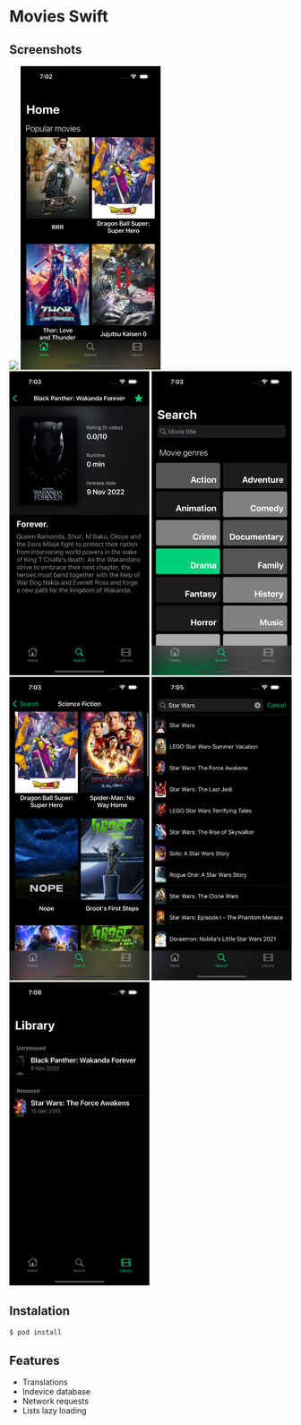# Movies Swift

## Screenshots
<img src="./screenshots/walkthrough.gif" width="250">
<img src="./screenshots/home_screen.png" width="250">
<img src="./screenshots/details_screen.png" width="250">
<img src="./screenshots/search_screen.png" width="250">
<img src="./screenshots/search_genre_screen.png" width="250">
<img src="./screenshots/search_results.png" width="250">
<img src="./screenshots/library_screen.png" width="250">

## Instalation

```bash
$ pod install
```

## Features

- Translations
- Indevice database
- Network requests
- Lists lazy loading
